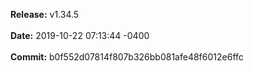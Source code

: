**Release:** 
v1.34.5
<br><br>**Date:** 
2019-10-22 07:13:44 -0400
<br><br>**Commit:** 
b0f552d07814f807b326bb081afe48f6012e6ffc
